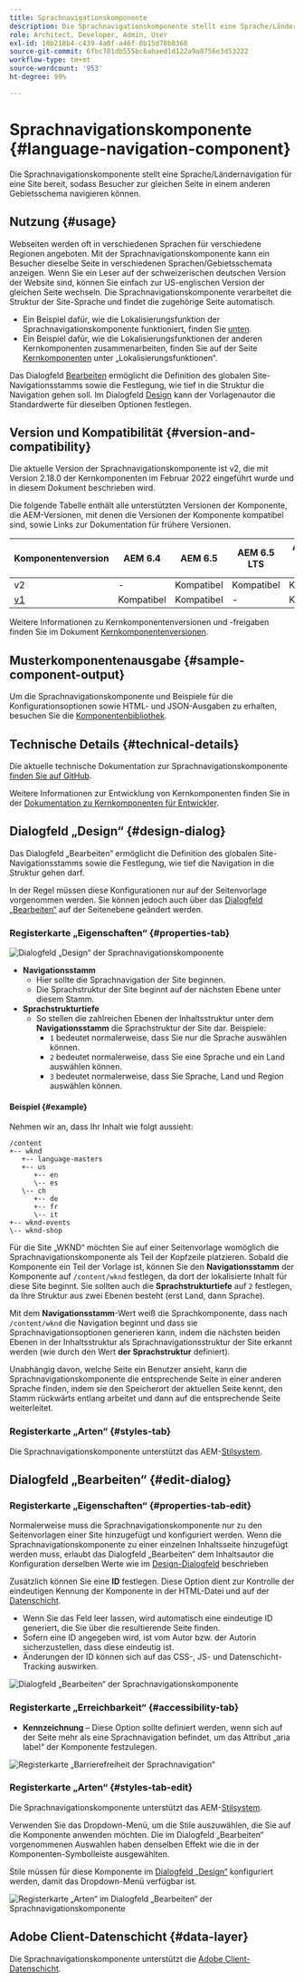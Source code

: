 ```yaml
---
title: Sprachnavigationskomponente
description: Die Sprachnavigationskomponente stellt eine Sprache/Ländernavigation für eine Site bereit, sodass Besucher zur gleichen Seite in einem anderen Gebietsschema navigieren können.
role: Architect, Developer, Admin, User
exl-id: 10b218b4-c439-4a0f-a46f-0b15d78b0360
source-git-commit: 6fbc781db555bc6abaed1d122a9a8756e3d53222
workflow-type: tm+mt
source-wordcount: '953'
ht-degree: 99%

---
```


# Sprachnavigationskomponente {#language-navigation-component}

Die Sprachnavigationskomponente stellt eine Sprache/Ländernavigation für eine Site bereit, sodass Besucher zur gleichen Seite in einem anderen Gebietsschema navigieren können.

## Nutzung {#usage}

Webseiten werden oft in verschiedenen Sprachen für verschiedene Regionen angeboten. Mit der Sprachnavigationskomponente kann ein Besucher dieselbe Seite in verschiedenen Sprachen/Gebietsschemata anzeigen. Wenn Sie ein Leser auf der schweizerischen deutschen Version der Website sind, können Sie einfach zur US-englischen Version der gleichen Seite wechseln. Die Sprachnavigationskomponente verarbeitet die Struktur der Site-Sprache und findet die zugehörige Seite automatisch.

* Ein Beispiel dafür, wie die Lokalisierungsfunktion der Sprachnavigationskomponente funktioniert, finden Sie [unten](#example).
* Ein Beispiel dafür, wie die Lokalisierungsfunktionen der anderen Kernkomponenten zusammenarbeiten, finden Sie auf der Seite [Kernkomponenten](/help/get-started/localization.md) unter „Lokalisierungsfunktionen“.

Das Dialogfeld [Bearbeiten](#edit-dialog) ermöglicht die Definition des globalen Site-Navigationsstamms sowie die Festlegung, wie tief in die Struktur die Navigation gehen soll. Im Dialogfeld [Design](#design-dialog) kann der Vorlagenautor die Standardwerte für dieselben Optionen festlegen.

## Version und Kompatibilität {#version-and-compatibility}

Die aktuelle Version der Sprachnavigationskomponente ist v2, die mit Version 2.18.0 der Kernkomponenten im Februar 2022 eingeführt wurde und in diesem Dokument beschrieben wird.

Die folgende Tabelle enthält alle unterstützten Versionen der Komponente, die AEM-Versionen, mit denen die Versionen der Komponente kompatibel sind, sowie Links zur Dokumentation für frühere Versionen.

| Komponentenversion | AEM 6.4 | AEM 6.5 | AEM 6.5 LTS | AEM as a Cloud Service |
|--- |--- |--- |---|---|
| v2 | - | Kompatibel | Kompatibel | Kompatibel |
| [v1](v1/language-navigation.md) | Kompatibel | Kompatibel | - | Kompatibel |

Weitere Informationen zu Kernkomponentenversionen und -freigaben finden Sie im Dokument [Kernkomponentenversionen](/help/versions.md).

## Musterkomponentenausgabe {#sample-component-output}

Um die Sprachnavigationskomponente und Beispiele für die Konfigurationsoptionen sowie HTML- und JSON-Ausgaben zu erhalten, besuchen Sie die [Komponentenbibliothek](https://adobe.com/go/aem_cmp_library_langnav_de).

## Technische Details {#technical-details}

Die aktuelle technische Dokumentation zur Sprachnavigationskomponente [finden Sie auf GitHub](https://adobe.com/go/aem_cmp_tech_langnav_v2_de).

Weitere Informationen zur Entwicklung von Kernkomponenten finden Sie in der [Dokumentation zu Kernkomponenten für Entwickler](/help/developing/overview.md).

## Dialogfeld „Design“ {#design-dialog}

Das Dialogfeld „Bearbeiten“ ermöglicht die Definition des globalen Site-Navigationsstamms sowie die Festlegung, wie tief die Navigation in die Struktur gehen darf.

In der Regel müssen diese Konfigurationen nur auf der Seitenvorlage vorgenommen werden. Sie können jedoch auch über das [Dialogfeld „Bearbeiten“](#edit-dialog) auf der Seitenebene geändert werden.

### Registerkarte „Eigenschaften“ {#properties-tab}

![Dialogfeld „Design“ der Sprachnavigationskomponente](/help/assets/language-navigation-design.png)

* **Navigationsstamm**
   * Hier sollte die Sprachnavigation der Site beginnen.
   * Die Sprachstruktur der Site beginnt auf der nächsten Ebene unter diesem Stamm.
* **Sprachstrukturtiefe**
   * So stellen die zahlreichen Ebenen der Inhaltsstruktur unter dem **Navigationsstamm** die Sprachstruktur der Site dar. Beispiele:
      * `1` bedeutet normalerweise, dass Sie nur die Sprache auswählen können.
      * `2` bedeutet normalerweise, dass Sie eine Sprache und ein Land auswählen können.
      * `3` bedeutet normalerweise, dass Sie Sprache, Land und Region auswählen können.

#### Beispiel {#example}

Nehmen wir an, dass Ihr Inhalt wie folgt aussieht:

```
/content
+-- wknd
   +-- language-masters
   +-- us
      +-- en
      \-- es
   \-- ch
      +-- de
      +-- fr
      \-- it
+-- wknd-events
\-- wknd-shop
```

Für die Site „WKND“ möchten Sie auf einer Seitenvorlage womöglich die Sprachnavigationskomponente als Teil der Kopfzeile platzieren. Sobald die Komponente ein Teil der Vorlage ist, können Sie den **Navigationsstamm** der Komponente auf `/content/wknd` festlegen, da dort der lokalisierte Inhalt für diese Site beginnt. Sie sollten auch die **Sprachstrukturtiefe** auf `2` festlegen, da Ihre Struktur aus zwei Ebenen besteht (erst Land, dann Sprache).

Mit dem **Navigationsstamm**-Wert weiß die Sprachkomponente, dass nach `/content/wknd` die Navigation beginnt und dass sie Sprachnavigationsoptionen generieren kann, indem die nächsten beiden Ebenen in der Inhaltsstruktur als Sprachnavigationsstruktur der Site erkannt werden (wie durch den Wert **der Sprachstruktur** definiert).

Unabhängig davon, welche Seite ein Benutzer ansieht, kann die Sprachnavigationskomponente die entsprechende Seite in einer anderen Sprache finden, indem sie den Speicherort der aktuellen Seite kennt, den Stamm rückwärts entlang arbeitet und dann auf die entsprechende Seite weiterleitet.

### Registerkarte „Arten“ {#styles-tab}

Die Sprachnavigationskomponente unterstützt das AEM-[Stilsystem](/help/get-started/authoring.md#component-styling).

## Dialogfeld „Bearbeiten“ {#edit-dialog}

### Registerkarte „Eigenschaften“ {#properties-tab-edit}

Normalerweise muss die Sprachnavigationskomponente nur zu den Seitenvorlagen einer Site hinzugefügt und konfiguriert werden. Wenn die Sprachnavigationskomponente zu einer einzelnen Inhaltsseite hinzugefügt werden muss, erlaubt das Dialogfeld „Bearbeiten“ dem Inhaltsautor die Konfiguration derselben Werte wie im [Design-Dialogfeld](#design-dialog) beschrieben

Zusätzlich können Sie eine **ID** festlegen. Diese Option dient zur Kontrolle der eindeutigen Kennung der Komponente in der HTML-Datei und auf der [Datenschicht](/help/developing/data-layer/overview.md).

* Wenn Sie das Feld leer lassen, wird automatisch eine eindeutige ID generiert, die Sie über die resultierende Seite finden.
* Sofern eine ID angegeben wird, ist vom Autor bzw. der Autorin sicherzustellen, dass diese eindeutig ist.
* Änderungen der ID können sich auf das CSS-, JS- und Datenschicht-Tracking auswirken.

![Dialogfeld „Bearbeiten“ der Sprachnavigationskomponente](/help/assets/language-navigation-edit.png)

### Registerkarte „Erreichbarkeit“ {#accessibility-tab}

* **Kennzeichnung** – Diese Option sollte definiert werden, wenn sich auf der Seite mehr als eine Sprachnavigation befindet, um das Attribut „aria label“ der Komponente festzulegen.

![Registerkarte „Barrierefreiheit der Sprachnavigation“](/help/assets/language-navigation-edit-accessibility.png)

### Registerkarte „Arten“ {#styles-tab-edit}

Die Sprachnavigationskomponente unterstützt das AEM-[Stilsystem](/help/get-started/authoring.md#component-styling).

Verwenden Sie das Dropdown-Menü, um die Stile auszuwählen, die Sie auf die Komponente anwenden möchten. Die im Dialogfeld „Bearbeiten“ vorgenommenen Auswahlen haben denselben Effekt wie die in der Komponenten-Symbolleiste ausgewählten.

Stile müssen für diese Komponente im [Dialogfeld „Design“](#design-dialog) konfiguriert werden, damit das Dropdown-Menü verfügbar ist.

![Registerkarte „Arten“ im Dialogfeld „Bearbeiten“ der Sprachnavigationskomponente](/help/assets/language-navigation-edit-styles.png)

## Adobe Client-Datenschicht {#data-layer}

Die Sprachnavigationskomponente unterstützt die [Adobe Client-Datenschicht](/help/developing/data-layer/overview.md).
